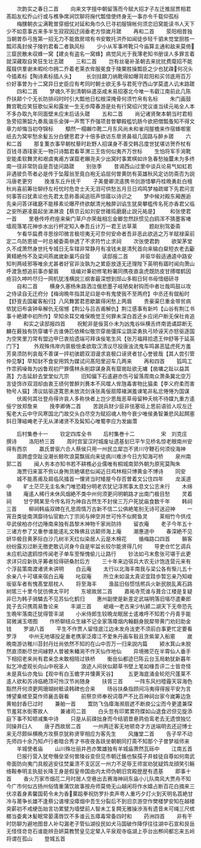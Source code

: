 <!-- { "loadSidebar": true } -->
　　次韵实之春日二首
　　向来文字擅中朝留落而今赋大招才子左迁推屈贾相君髙蹈友松乔山行或与樵争席涧饮聊将掬代瓢借使终身无一事亦令千载仰孤标
　　梅醭朝衣尘满靴曽穿细仗对延和角巾久巳寻初服锦帐何须恋旧窝能读书人天下少不如意事古来多半生寂寂因迂阔垂老方惊嵗月蹉
　　再和二首
　　荥阳相昔独当朝曽忝弓旌第一招无力不能救房琯有书安敢托洪乔如闻徒歩轻千驷未觉堂厨胜一瓢邓禹封侯子陵钓君看二者孰风标
　　少小从军事袴靴只今庙算主通和敌来莫倚三窟民散未収蜂一窝【建炎有盗名一窝蜂】病觉风光于我薄老知书册误人多罪言着就深藏取自笑狂生壮志蹉
　　三和二首
　　岂有丝毫补圣朝去来扰扰费麾招不能履屐供羣谢未暇纶巾拥二乔着老莱衣侔服冕食于陵粟胜操瓢臣之少也犹疎何况头今插素标【陶诗素标插人头】
　　长剑拄頥刀纳靴得如曝背趁阳和买邻底用百万价好事曽为十二窝异日史臣应有考同时朝士欲无多与君死守西山学莫遣人讥末路蹉
　　四和二首
　　梦魂久不到清朝纵遣巫咸未易招塞北今唯一韦叡江南前此几陈乔扶颠个个无长防排闷时时引大瓢他日松根深掩骨何须竹帛有名标
　　朱门画鼓舞宫靴应笑狂歌似采和露坐一生无歩障春游是处有行窝绍兴党议谁当续元祐全人本不多办取九年同面壁未应末后话头蹉
　　五和二首
　　尚记诸贤聚本朝当时君相急旁招箫韶九奏鳯谐乐金弹一声莺下乔强项昔曽攀殿槛饥肠今欲把僧瓢蚤知不得文章力却悔当初夺锦标
　　頺然一榻嬾巾靴二月东风尚未和雀闯屋檐来作宿蜂啣窻纸去为窝牢愁余髪五分白健思君才十倍多欲访东臯贤鼻祖几囬路与醉乡蹉
　　六和二首
　　那复薫衣事早朝杖藜时赴野人招谋身不善交韩吕度世犹堪访贺乔杖有百钱寻酒琖家无一物只诗瓢君看莘渭三王佐何似夷齐万世标
　　生怕将军手涴靴安能柔软舞灵和艰虞夷甫方谋窟老嬾尧夫少出窝时事累棋如许急春愁抽蠒未为多终南一径非常防自是吾徒问路蹉
　　别张季
　　昔谒西山过里中谈兵论易气如虹若非遇彼负苓者必是传于坠履翁至竟白袍无谄屈何曽黄防有英雄秋风定访防斋否为説冯唐老更穷
　　挽淮东丘升抚干
　　子美曼卿流逺携书剑游惜攀丹桂晩勇赴白檀秋尚喜前筹壮聊纾左衽忧时危竒士夭无泪可供愁五月旦日鸡鸣梦袖疏墀下先君问言何事答曰犹素论也先君太息称善闻追班声惊寤以诗识之
　　梦中候对殿东厢邂逅先亲问答详碓磨不能移素论曝芹终欲献清光触屏训谄生犹臭攀槛传名死亦香君父临之安所避凌晨起坐涕淋浪【蔡京云如刘安世碓捣磨磨止説元祐是】
　　和张使君一首
　　里巷传呼府座来柴门草户亦荣哉相忘金鲫忽然跃惯见白鸥浑不猜墨客堵墙观落笔花神歩水出行杯定知入奉吾丘计万一君王访草莱
　　题赵别驾委斋
　　乍看华扁费寻思徐叩微言极坦夷无可奈何安命者吾非恶此欲逃之万羊赋禄渠前定二鸟防恩彼一时总被委斋叅透了不求符竹止求祠
　　次张使君韵
　　欲架茅堂久不成萧然身世托专城日无车辖非常静月有飡钱未是清髠首向来输白粲短衣老去斸黄精絶怜不及梁间燕嵗嵗新巢巧自营
　　读邸报二首
　　并驱华毂适通逵中路安知判两岐邪等唯余尤甚者好官非汝孰为之累臣放逐无还理陛下英明有寤时闻向萧山呼渡急想追前事亦颦眉
　　瑶编对秉初修笔粉署同携夜直衾虎既防皮甘搏噬鹤因疮羽久呻吟尽归一网机犹浅横説三纲害最深想到郧山多暇日轲书毋惜细研寻
　　自和二首
　　横身久塞杨朱路洒泣俄悲墨子岐陋矣射钩而中者壮哉鸣鼓以攻之侍读自无迁府分【梅询晩年指其足曰是中有鬼使我不至两府】中丞还有僦船时【舒亶去国雇客船归】八风舞罢君恩歇赢得闲愁上两眉
　　贵豪渠巳重金带贫病侬犹旧布衾钟阜解仇无宿憾【荆公与吕吉甫解仇】荆江感事有新吟【山谷有荆江书事十絶建中初所作】早知余耳交难保晩觉王何罪未深白首还乡应闭户断无保社肯追寻
　　和实之读邸报四首
　　祝鮀非是佞莒仆未为凶鬼谷纵横舌终南诡谲踪断无麟在薮独有防穿墉千古谁俦匹依稀似敬宗穿凿彊挥尘跳梁勇执弓矫诬天亦怒驱逐国为空笑里刀常有盟边甲巳衷拾遗端可拜诛佞笔生风【张万福拜拾遗王仲舒等于延英门下】
　　外观殊伟岸内禀极憸柔欲取汉清议尽投唐浊流鬼车鸣甚恶猛虎死方羞芳臭须防判哀哉不善谋一抨初骇聼双泪谩求哀极口诬贤者甘心誉彼哉【其人尝引管仲见撃】早知豺不食安用鸩为媒试问髙阳里迎车几两来
　　再和四首
　　狐鸣工作祟鸦噪毎为凶鲁观初尸罪儒林永削踪谋身真有窟凿趾欲无墉【凿墉之趾以益其髙】力击延龄去堂堂似亢宗
　　旧知偏下石逺避亦伤弓留落周南众萧条冀北空万言徒饰诈双泪却由衷王绩何曽醉刘蕡本不风噬人侔虺毒害物比猫柔【李义府柔而害物号人猫】清议姑驱逐寛恩未放流剑诛张禹佞扇障褚渊羞谏笔非私忿惓惓为国谋
　　伏阁何其壮登舟得许哀人多称快者上岂少恩哉恶草毋留种夭桃不待媒九重方逺佞宁放郑詹来
　　挽李卿俦二首
　　苦説兵财少臣非怯塞垣上思前语验人叹左迁寃老大云中守风寒国北门故交头白尽空为赋招魂人物今衰少唯侯勇智兼悲风起闗塞斜日薄嵫崦老子无从涕诸贤不及髯知心唯蜀李应为发幽濳









　　后村集巻十一
　　钦定四库全书
　　后村集巻十二　　　　　宋　刘克庄　撰诗
　　洛阳桥三首
　　周时宫室汉时城废址遗基刬巳平乍见桥名惊老眼南州安得有西京
　　嬴氏曽驱六合人蔡侯只用一州民立犀岂不贤川守鞭石何须役海神
　　面跨虚空趾没潮长鲸吹浪莫飘摇向来徒病川难渉今日方知海可桥
　　泉州南郭二首
　　闽人务本亦知书若不耕樵必业儒唯有桐城南郭外朝为原宪莫陶朱
　　海贾归来富不赀以身殉货絶堪悲似闻近日鸡林相只博黄金不博诗
　　同安
　　城不能髙甫及肩临风掻首一懐贤当时矮屋今存否曽着文公住四年
　　龙溪道中
　　旷土茫茫无主名朱门唯恐籍分明老农犹记淳熈事太息文公志未行
　　木绵铺
　　庵逺人稀行未休风烟絶不类中州何须更问明朝路才出南门极目愁
　　灵着祠
　　甘宁闗某至今传名将为神自古然生不封侯三万户死犹庙食数千年
　　韩祠三首
　　柳祠韩庙双碑在孔思周情万古新不信二公俱絶笔别无诗可送迎神
　　一宵丑类徙南溟靡待仙官勅六丁宗闵与绅空并世可怜不似鳄鱼灵
　　莱相竹今供戍卒武侯柏亦付边陲南来独有昌黎木神物千家尚防持
　　留衣庵
　　老子今年五十三诸方参了又重参谁能逺礼文殊佛且访颠师海上庵
　　潮惠道中
　　春深絶不见妍华极目黄茅际白沙几树半天红似染居人云是木棉花
　　循梅路口四首
　　贑客纷纷露刃过断无徼吏敢讥诃身今自是牢盆长较尔能贤得几何
　　导吏仓忙乞调兵未应机动遣鸥惊传闻老子单车至惭愧偷儿让路行
　　钞法如弓末愈张可堪于此更求详只应新执牙筹者拾得研桑肘后方
　　三十年来边宿兵大农无计饱连营元来有个浮盐策南渡诸贤未讲明
　　白云庵
　　太行以北海丰南我与梁公各有惭儿五十余亲八十可堪来宿白云庵
　　叱驭庵
　　所立未如温太真讵宜跬歩暂忘亲乃知峻坂驱车者有愧髙堂扇枕人
　　将至海丰
　　渔盐旧俗惯恬熈兵火新民脱乱离石路树隂三十里今犹彷佛太平时
　　东坡故居二首
　　嘉祐寺荒谁与葺合江楼是复疑非巳为韩子骑驎去不见苏仙化鹤归
　　惠州副使是新差定武端明落旧堦尽遣秦郎晁子去只携周易鲁论来
　　丰湖三首
　　岷峨一老古来少杭颍二湖天下无帝恐先生晩牢落南迁犹得管丰湖
　　小米侍郎生较晩龙眠居士逺难呼不知若个丹青手能冩微澜玉塔图
　　作桥聊结众生縁不记全家落瘴烟内翰翻身脱犀带黄门劝妇助金钱
　　罗湖八首
　　平生不作贾人留怪底江边未发舟泷吏不须前白事更忙定要看罗浮
　　中州无地堪投足垂老携家泛瘴江不爱朱丹画车毂且贪紫翠入船窻
　　嵗晩南游访稚川苔封丹灶尚依然不知的在山中否万一归来説内篇
　　颍水箕山未脱然直须断尽世间縁野人曽被朱轓涴不作天仙作地仙
　　异境微茫在半霄仙人垂手下相招老来尚有君亲念未敢相陪过铁桥
　　衡岳仙都迹巳陈云台玉局勅犹新暮年拟乞冲虚观长向山中祝圣人
　　浪迹人间状似颠草书壁上笔如椽吾评二士皆竒怪未是真仙亦鬼仙【观中有白玉蟾字并懐黄天谷】
　　五更海底涌金轮咫尺蓬莱不逺人欲和苏诗临絶顶可怜汉节尚随身
　　扶胥三首
　　一阵东风扫曀霾天容海色豁然开何须更网珊瑚树秪读韩碑也合来
　　旸谷扶桑指顾间冯夷得得报平安为言博望乗槎至莫作师襄击磬看
　　前祭京师奉祝词尊严不比百神祠台家今嵗筹边急黄帕封香巳过时
　　兼舶一首
　　鬻防飞刍瘴海濒扇遮不断庾公尘而今更遣兼琛节羞冩氷衘寄故人
　　兼诸司二首
　　白头忽有印累累符牒如山退食迟但见旋添庭下事不知顿减集中诗
　　只是从前疎拙身而今结驷昔悬鹑伯鸾老去无遗恨独忆同操井臼人
　　唐子西故居二首
　　一州两迁客无地顿竒才方送端明去还迎博士来无尽颇纵横晩方攻蔡京犹称贤宰相应为客先生
　　风旛堂二首
　　告子早不动先师四十余乃知卢行者暗合秀才书夜夜各趺坐朝朝同打斋不知那个子曽梦祖师来
　　羊城使者庙
　　山川殊壮丽井邑亦繁雄独有羊城庙萧然瓦砾中
　　江南五首
　　巳报行营入犹夸僭垒坚何曽陵谷变但见市朝迁鋹也騃孺子井蛙徒自尊如何南武帝面防向夷门具舰逃安往焚巢溃不支区区一州力不足辱王师宣劝犹疑鸩龙顔笑引觞络鞍奉明主执挺长降王身是假皇帝国由内太师伪朝旧宫殿歴歴有遗基
　　即事十首
　　香火万家市烟花二月时居人空巷出去赛海神祠东庙小儿队南风大贾舟不知今广市何似古扬州俗情重蒲饮故事按舟师莫倚无山越闲将作水嬉占断百花白摘来三伏凉着身素馨国荀令未为香菓跽拳祝防罗扑卖声粤人重巧夕灯火到天明名荔絶甘冷与莆争长雄不逢蔡公谱埋没瘴烟中吾生分裂后不到旧京游空作樊楼梦安知在越楼突薪初不戒绠缶始言功累甓为墙壁前人智未工复闗无雅操渉洧有遗音未可绳三尺槟榔当委禽沐髪眠常晏濡唇饮不多谁云五瘴毒常备四时和
　　药洲四首
　　非有干时防聊为避地图昔人补勾漏老子管仙湖役民如犬马国破作降俘往往湖中石宣和艮岳无怪怪竒竒石谁能辨丑妍莫教赞皇见定辇入平泉观寺临湖上亭台出栁间都忘来五岭将谓在孤山
　　登城五首
